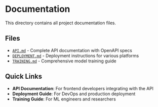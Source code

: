 # Documentation

This directory contains all project documentation files.

## Files

- [`API.md`](API.md) - Complete API documentation with OpenAPI specs
- [`DEPLOYMENT.md`](DEPLOYMENT.md) - Deployment instructions for various platforms
- [`TRAINING.md`](TRAINING.md) - Comprehensive model training guide

## Quick Links

- **API Documentation**: For frontend developers integrating with the API
- **Deployment Guide**: For DevOps and production deployment
- **Training Guide**: For ML engineers and researchers
